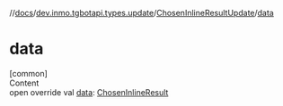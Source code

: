 //[docs](../../../index.md)/[dev.inmo.tgbotapi.types.update](../index.md)/[ChosenInlineResultUpdate](index.md)/[data](data.md)



# data  
[common]  
Content  
open override val [data](data.md): [ChosenInlineResult](../../dev.inmo.tgbotapi.types.InlineQueries.abstracts/-chosen-inline-result/index.md)  



